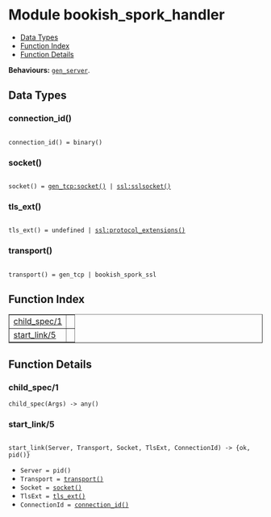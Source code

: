 

# Module bookish_spork_handler #
* [Data Types](#types)
* [Function Index](#index)
* [Function Details](#functions)

__Behaviours:__ [`gen_server`](gen_server.md).

<a name="types"></a>

## Data Types ##




### <a name="type-connection_id">connection_id()</a> ###


<pre><code>
connection_id() = binary()
</code></pre>




### <a name="type-socket">socket()</a> ###


<pre><code>
socket() = <a href="gen_tcp.md#type-socket">gen_tcp:socket()</a> | <a href="ssl.md#type-sslsocket">ssl:sslsocket()</a>
</code></pre>




### <a name="type-tls_ext">tls_ext()</a> ###


<pre><code>
tls_ext() = undefined | <a href="ssl.md#type-protocol_extensions">ssl:protocol_extensions()</a>
</code></pre>




### <a name="type-transport">transport()</a> ###


<pre><code>
transport() = gen_tcp | bookish_spork_ssl
</code></pre>

<a name="index"></a>

## Function Index ##


<table width="100%" border="1" cellspacing="0" cellpadding="2" summary="function index"><tr><td valign="top"><a href="#child_spec-1">child_spec/1</a></td><td></td></tr><tr><td valign="top"><a href="#start_link-5">start_link/5</a></td><td></td></tr></table>


<a name="functions"></a>

## Function Details ##

<a name="child_spec-1"></a>

### child_spec/1 ###

`child_spec(Args) -> any()`

<a name="start_link-5"></a>

### start_link/5 ###

<pre><code>
start_link(Server, Transport, Socket, TlsExt, ConnectionId) -&gt; {ok, pid()}
</code></pre>

<ul class="definitions"><li><code>Server = pid()</code></li><li><code>Transport = <a href="#type-transport">transport()</a></code></li><li><code>Socket = <a href="#type-socket">socket()</a></code></li><li><code>TlsExt = <a href="#type-tls_ext">tls_ext()</a></code></li><li><code>ConnectionId = <a href="#type-connection_id">connection_id()</a></code></li></ul>

